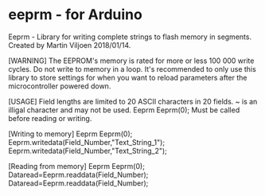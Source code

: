 # eeprm - for Arduino

  Eeprm - Library for writing complete strings to flash memory in segments.
  Created by Martin Viljoen 2018/01/14.
  
  [WARNING]
  The EEPROM's memory is rated for more or less 100 000 write cycles. Do not write to memory in a loop.
  It's recommended to only use this library to store settings for when you want to reload parameters after
  the microcontroller powered down.
  
  [USAGE]
  Field lengths are limited to 20 ASCII characters in 20 fields.
  ~ is an illigal character and may not be used.
  Eeprm Eeprm(0); Must be called before reading or writing.
  
    
  [Writing to memory]
  Eeprm Eeprm(0);
  Eeprm.writedata(Field_Number,"Text_String_1");
  Eeprm.writedata(Field_Number,"Text_String_2");
  
  [Reading from memory]
  Eeprm Eeprm(0);
  Dataread=Eeprm.readdata(Field_Number);
  Dataread=Eeprm.readdata(Field_Number);


